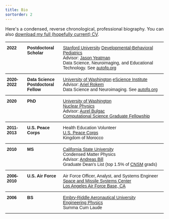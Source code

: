 ```yaml
---
title: Bio
sortorder: 2
---
```


Here's a condensed, reverse chronological, professional biography. You can also
<a href="https://github.com/richford/cv/raw/main/cv.pdf"
   target="_blank"
   rel="noopener noreferrer">download my full (hopefully current) CV</a>.

<style type="text/css">
.tg  {border-collapse:collapse;border-spacing:0;}
.tg td{
    border-bottom-width: 1px;
    border-color:black;
    border-style:solid;
    border-top-width:1px;
    border-width:1px 0;
    font-family:Arial,sans-serif;
    font-size:14px;
    font-weight:normal;
    overflow:hidden;
    padding:10px 5px;
    word-break:normal;
}
.tg th{
    border-bottom-width:1px;
    border-color:black;
    border-style:solid;
    border-top-width:1px;
    border-width:1px 0;
    font-family:Arial,sans-serif;
    font-size:14px;
    font-weight:normal;
    overflow:hidden;
    padding:10px 5px;
    word-break:normal;
}
.tg .tg-1wig{
    font-weight:bold;
    text-align:left;
    vertical-align:top
}
.tg .tg-0lax{
    text-align:left;
    vertical-align:top
}
.tg .tg-3kij{
    font-weight:bold;
    text-align:left;
    vertical-align:top
}
.tg .tg-tf2e{
    text-align:left;
    vertical-align:top
}
</style>
<table class="tg">
<tbody>
  <tr>
    <td class="tg-1wig">2022</td>
    <td class="tg-1wig">Postdoctoral<br>Scholar</td>
    <td class="tg-0lax">
      <a href="https://www.stanford.edu/"
         target="_blank"
         rel="noopener noreferrer">Stanford University</a>
      <a href="https://dbpeds.stanford.edu/"
         target="_blank"
         rel="noopener noreferrer">Developmental-Behavioral Pediatrics</a>
      <br>
      Advisor:
      <a href="https://ed.stanford.edu/faculty/jyeatman"
         target="_blank"
         rel="noopener noreferrer">Jason Yeatman</a>
      <br>
      Data Science, Neuroimaging, and Educational Technology. See
      <a href="https://www.brainandeducation.com/"
         target="_blank"
         rel="noopener noreferrer">autofq.org</a>
    </td>
  </tr>
  <tr>
    <td class="tg-1wig">2020-2022</td>
    <td class="tg-1wig">Data Science<br>Postdoctoral<br>Fellow</td>
    <td class="tg-0lax">
      <a href="https://www.washington.edu/"
         target="_blank"
         rel="noopener noreferrer">University of Washington</a>
      <a href="https://escience.washington.edu/"
         target="_blank"
         rel="noopener noreferrer">eScience Institute</a>
      <br>
      Advisor:
      <a href="https://arokem.org"
         target="_blank"
         rel="noopener noreferrer">Ariel Rokem</a>
      <br>
      Data Science and Neuroimaging. See
      <a href="https://autofq.org"
         target="_blank"
         rel="noopener noreferrer">autofq.org</a>
    </td>
  </tr>
  <tr>
    <td class="tg-1wig">2020</td>
    <td class="tg-1wig">PhD</td>
    <td class="tg-0lax">
      <a href="https://phys.washington.edu/"
         target="_blank"
         rel="noopener noreferrer">University of Washington</a>
      <br>
      <a href="https://phys.washington.edu/research/research-groups/nuclear-theory-group"
         target="_blank"
         rel="noopener noreferrer">Nuclear Physics</a>
      <br>
      Advisor: 
      <a href="https://faculty.washington.edu/bulgac/"
         target="_blank"
         rel="noopener noreferrer">Aurel Bulgac</a>
      <br>
      <a href="https://www.krellinst.org/csgf/"
         target="_blank"
         rel="noopener noreferrer">Computational Science Graduate Fellowship</a>
    </td>
  </tr>
  <tr>
    <td class="tg-1wig">2011-2013</td>
    <td class="tg-1wig">U.S. Peace Corps</td>
    <td class="tg-0lax">
      Health Education Volunteer
      <br>
      <a href="https://www.peacecorps.gov/"
         target="_blank"
         rel="noopener noreferrer">U.S. Peace Corps</a>
      <br>
      Kingdom of Morocco
    </td>
  </tr>
  <tr>
    <td class="tg-3kij">2010</td>
    <td class="tg-3kij">MS</td>
    <td class="tg-tf2e">
      <a href="https://www.csulb.edu/physics-astronomy"
         target="_blank"
         rel="noopener noreferrer">California State University</a>
      <br>
      Condensed Matter Physics
      <br>
      Advisor:
      <a href="http://web.csulb.edu/~abill/"
         target="_blank"
         rel="noopener noreferrer">Andreas Bill</a>
      <br>
      Graduate Dean's List (top 1.5% of
      <a href="https://www.csulb.edu/college-of-natural-sciences-and-mathematics"
         target="_blank"
         rel="noopener noreferrer">CNSM</a>
      grads)
    </td>
  </tr>
  <tr>
    <td class="tg-1wig">2006-2010</td>
    <td class="tg-1wig">U.S. Air Force</td>
    <td class="tg-0lax">
      Air Force Officer, Analyst, and Systems Engineer
      <br>
      <a href="https://www.losangeles.af.mil/About-Us/Fact-Sheets/Article/343702/space-and-missile-systems-center/"
         target="_blank"
         rel="noopener noreferrer">Space and Missile Systems Center</a>
      <br>
      <a href="https://www.losangeles.af.mil/"
         target="_blank"
         rel="noopener noreferrer">Los Angeles Air Force Base, CA</a>
    </td>
  </tr>
  <tr>
    <td class="tg-1wig">2006</td>
    <td class="tg-1wig">BS</td>
    <td class="tg-0lax">
      <a href="https://daytonabeach.erau.edu/college-arts-sciences/physical-sciences"
         target="_blank"
         rel="noopener noreferrer">Embry-Riddle Aeronautical University</a>
      <br>
      <a href="https://erau.edu/degrees/bachelor/engineering-physics"
         target="_blank"
         rel="noopener noreferrer">Engineering Physics</a>
      <br>
      Summa Cum Laude
    </td>
  </tr>
</tbody>
</table>
